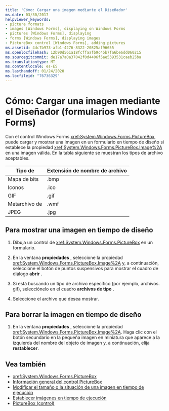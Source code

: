```yaml
---
title: 'Cómo: Cargar una imagen mediante el Diseñador'
ms.date: 03/30/2017
helpviewer_keywords:
- picture formats
- images [Windows Forms], displaying on Windows Forms
- pictures [Windows Forms], displaying
- forms [Windows Forms], displaying images
- PictureBox control [Windows Forms], adding pictures
ms.assetid: 4dc7b973-afb1-4276-8322-20825af96655
ms.openlocfilehash: 12b90d561a18fcffaafb9c45b7fa6be6dd060215
ms.sourcegitcommit: de17a7a0a37042f0d4406f5ae5393531caeb25ba
ms.translationtype: MT
ms.contentlocale: es-ES
ms.lasthandoff: 01/24/2020
ms.locfileid: "76736329"
---
```

# <a name="how-to-load-a-picture-using-the-designer-windows-forms"></a>Cómo: Cargar una imagen mediante el Diseñador (formularios Windows Forms)

Con el control Windows Forms <xref:System.Windows.Forms.PictureBox>, puede cargar y mostrar una imagen en un formulario en tiempo de diseño si establece la propiedad <xref:System.Windows.Forms.PictureBox.Image%2A> en una imagen válida. En la tabla siguiente se muestran los tipos de archivo aceptables.

|Tipo de|Extensión de nombre de archivo|
|---|---|
|Mapa de bits|.bmp|
|Iconos|.ico|
|GIF|.gif|
|Metarchivo de|.wmf|
|JPEG|.jpg|

## <a name="to-display-a-picture-at-design-time"></a>Para mostrar una imagen en tiempo de diseño

1. Dibuja un control de <xref:System.Windows.Forms.PictureBox> en un formulario.

2. En la ventana **propiedades** , seleccione la propiedad <xref:System.Windows.Forms.PictureBox.Image%2A> y, a continuación, seleccione el botón de puntos suspensivos para mostrar el cuadro de diálogo **abrir** .

3. Si está buscando un tipo de archivo específico (por ejemplo, archivos. gif), selecciónelo en el cuadro **archivos de tipo** .

4. Seleccione el archivo que desea mostrar.

## <a name="to-clear-the-picture-at-design-time"></a>Para borrar la imagen en tiempo de diseño

1. En la ventana **propiedades** , seleccione la propiedad <xref:System.Windows.Forms.PictureBox.Image%2A>. Haga clic con el botón secundario en la pequeña imagen en miniatura que aparece a la izquierda del nombre del objeto de imagen y, a continuación, elija **restablecer**.

## <a name="see-also"></a>Vea también

- <xref:System.Windows.Forms.PictureBox>
- [Información general del control PictureBox](picturebox-control-overview-windows-forms.md)
- [Modificar el tamaño o la situación de una imagen en tiempo de ejecución](how-to-modify-the-size-or-placement-of-a-picture-at-run-time-windows-forms.md)
- [Establecer imágenes en tiempo de ejecución](how-to-set-pictures-at-run-time-windows-forms.md)
- [PictureBox (control)](picturebox-control-windows-forms.md)
